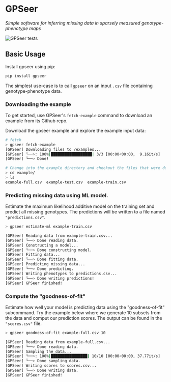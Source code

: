 # GPSeer
*Simple software for inferring missing data in sparsely measured genotype-phenotype maps*

![GPSeer tests](https://github.com/harmslab/gpseer/workflows/GPSeer%20tests/badge.svg)

## Basic Usage

Install gpseer using pip:
```bash
pip install gpseer
```

The simplest use-case is to call `gpseer` on an input `.csv` file containing genotype-phenotype data.

### Downloading the example

To get started, use GPSeer's `fetch-example` command to download an example from its Github repo.

Download the gpseer example and explore the example input data:
```bash
# fetch
> gpseer fetch-example
[GPSeer] Downloading files to /examples...
[GPSeer] └──>: 100%|██████████████████| 3/3 [00:00<00:00,  9.16it/s]
[GPSeer] └──> Done!

# Change into the example directory and checkout the files that were downloaded
> cd example/
> ls
example-full.csv  example-test.csv  example-train.csv
```

### Predicting missing data using ML model.

Estimate the maximum likelihood additive model on the training set and predict all missing genotypes. The predictions will be written to a file named `"predictions.csv"`.

```bash
> gpseer estimate-ml example-train.csv

[GPSeer] Reading data from example-train.csv...
[GPSeer] └──> Done reading data.
[GPSeer] Constructing a model...
[GPSeer] └──> Done constructing model.
[GPSeer] Fitting data...
[GPSeer] └──> Done fitting data.
[GPSeer] Predicting missing data...
[GPSeer] └──> Done predicting.
[GPSeer] Writing phenotypes to predictions.csv...
[GPSeer] └──> Done writing predictions!
[GPSeer] GPSeer finished!
```

### Compute the "goodness-of-fit"

Estimate how well your model is predicting data using the "goodness-of-fit" subcommand.
Try the example below where we generate 10 subsets from the data and comput our prediction scores. The output can be found in the `"scores.csv"` file.

```bash
> gpseer goodness-of-fit example-full.csv 10

[GPSeer] Reading data from example-full.csv...
[GPSeer] └──> Done reading data.
[GPSeer] Sampling the data...
[GPSeer] └──>: 100%|████████████████| 10/10 [00:00<00:00, 37.77it/s]
[GPSeer] └──> Done sampling data.
[GPSeer] Writing scores to scores.csv...
[GPSeer] └──> Done writing data.
[GPSeer] GPSeer finished!
```


##
